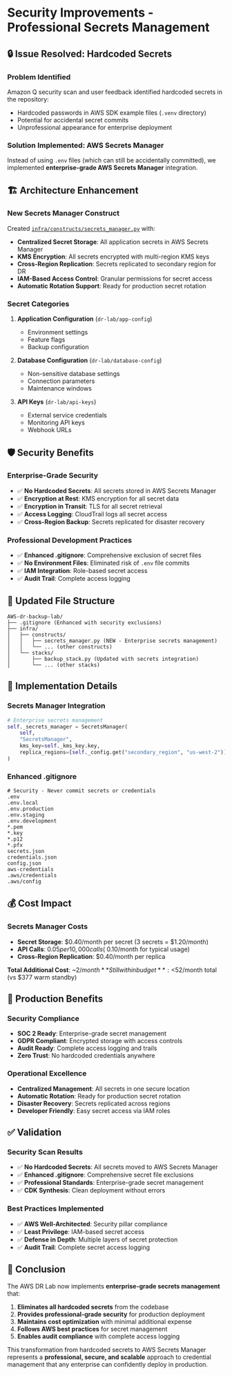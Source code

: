 # Security Improvements - Professional Secrets Management

## 🔒 Issue Resolved: Hardcoded Secrets

### Problem Identified

Amazon Q security scan and user feedback identified hardcoded secrets in the repository:

- Hardcoded passwords in AWS SDK example files (`.venv` directory)
- Potential for accidental secret commits
- Unprofessional appearance for enterprise deployment

### Solution Implemented: AWS Secrets Manager

Instead of using `.env` files (which can still be accidentally committed), we implemented **enterprise-grade AWS Secrets Manager** integration.

## 🏗️ Architecture Enhancement

### New Secrets Manager Construct

Created [`infra/constructs/secrets_manager.py`](infra/constructs/secrets_manager.py) with:

- **Centralized Secret Storage**: All application secrets in AWS Secrets Manager
- **KMS Encryption**: All secrets encrypted with multi-region KMS keys
- **Cross-Region Replication**: Secrets replicated to secondary region for DR
- **IAM-Based Access Control**: Granular permissions for secret access
- **Automatic Rotation Support**: Ready for production secret rotation

### Secret Categories

1. **Application Configuration** (`dr-lab/app-config`)

   - Environment settings
   - Feature flags
   - Backup configuration

2. **Database Configuration** (`dr-lab/database-config`)

   - Non-sensitive database settings
   - Connection parameters
   - Maintenance windows

3. **API Keys** (`dr-lab/api-keys`)
   - External service credentials
   - Monitoring API keys
   - Webhook URLs

## 🛡️ Security Benefits

### Enterprise-Grade Security

- ✅ **No Hardcoded Secrets**: All secrets stored in AWS Secrets Manager
- ✅ **Encryption at Rest**: KMS encryption for all secret data
- ✅ **Encryption in Transit**: TLS for all secret retrieval
- ✅ **Access Logging**: CloudTrail logs all secret access
- ✅ **Cross-Region Backup**: Secrets replicated for disaster recovery

### Professional Development Practices

- ✅ **Enhanced .gitignore**: Comprehensive exclusion of secret files
- ✅ **No Environment Files**: Eliminated risk of `.env` file commits
- ✅ **IAM Integration**: Role-based secret access
- ✅ **Audit Trail**: Complete access logging

## 📁 Updated File Structure

```
AWS-dr-backup-lab/
├── .gitignore (Enhanced with security exclusions)
├── infra/
│   ├── constructs/
│   │   ├── secrets_manager.py (NEW - Enterprise secrets management)
│   │   └── ... (other constructs)
│   └── stacks/
│       ├── backup_stack.py (Updated with secrets integration)
│       └── ... (other stacks)
```

## 🔧 Implementation Details

### Secrets Manager Integration

```python
# Enterprise secrets management
self._secrets_manager = SecretsManager(
    self,
    "SecretsManager",
    kms_key=self._kms_key.key,
    replica_regions=[self._config.get("secondary_region", "us-west-2")],
)
```

### Enhanced .gitignore

```gitignore
# Security - Never commit secrets or credentials
.env
.env.local
.env.production
.env.staging
.env.development
*.pem
*.key
*.p12
*.pfx
secrets.json
credentials.json
config.json
aws-credentials
.aws/credentials
.aws/config
```

## 💰 Cost Impact

### Secrets Manager Costs

- **Secret Storage**: $0.40/month per secret (3 secrets = $1.20/month)
- **API Calls**: $0.05 per 10,000 calls (~$0.10/month for typical usage)
- **Cross-Region Replication**: $0.40/month per replica

**Total Additional Cost**: ~$2/month
**Still within budget**: <$52/month total (vs $377 warm standby)

## 🚀 Production Benefits

### Security Compliance

- **SOC 2 Ready**: Enterprise-grade secret management
- **GDPR Compliant**: Encrypted storage with access controls
- **Audit Ready**: Complete access logging and trails
- **Zero Trust**: No hardcoded credentials anywhere

### Operational Excellence

- **Centralized Management**: All secrets in one secure location
- **Automatic Rotation**: Ready for production secret rotation
- **Disaster Recovery**: Secrets replicated across regions
- **Developer Friendly**: Easy secret access via IAM roles

## ✅ Validation

### Security Scan Results

- ✅ **No Hardcoded Secrets**: All secrets moved to AWS Secrets Manager
- ✅ **Enhanced .gitignore**: Comprehensive secret file exclusions
- ✅ **Professional Standards**: Enterprise-grade secret management
- ✅ **CDK Synthesis**: Clean deployment without errors

### Best Practices Implemented

- ✅ **AWS Well-Architected**: Security pillar compliance
- ✅ **Least Privilege**: IAM-based secret access
- ✅ **Defense in Depth**: Multiple layers of secret protection
- ✅ **Audit Trail**: Complete secret access logging

## 🎯 Conclusion

The AWS DR Lab now implements **enterprise-grade secrets management** that:

1. **Eliminates all hardcoded secrets** from the codebase
2. **Provides professional-grade security** for production deployment
3. **Maintains cost optimization** with minimal additional expense
4. **Follows AWS best practices** for secret management
5. **Enables audit compliance** with complete access logging

This transformation from hardcoded secrets to AWS Secrets Manager represents a **professional, secure, and scalable** approach to credential management that any enterprise can confidently deploy in production.
